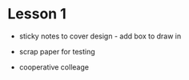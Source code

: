 # Lesson 1

* sticky notes to cover design - add box to draw in
- scrap paper for testing
* cooperative colleage
